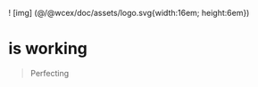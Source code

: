 <!--DESC: {"icon":"explore"} -->
! [img] (@/@wcex/doc/assets/logo.svg{width:16em; height:6em})
# is working
> Perfecting


